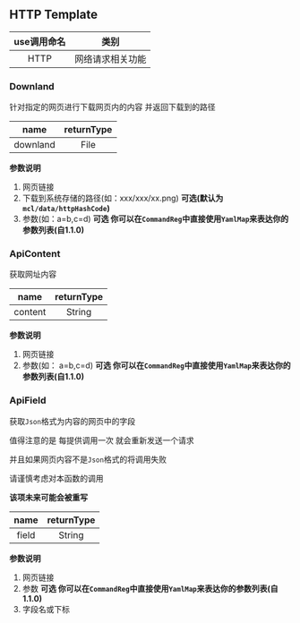 ## HTTP Template

| use调用命名 |    类别    | 
|:-------:|:--------:|
|  HTTP   | 网络请求相关功能 | 

### Downland

针对指定的网页进行下载网页内的内容 并返回下载到的路径

|   name   | returnType |
|:--------:|:----------:|
| downland |    File    |

**参数说明**

1. 网页链接
2. 下载到系统存储的路径(如：xxx/xxx/xx.png) **可选(默认为`mcl/data/httpHashCode`)**
3. 参数(如：a=b,c=d) **可选 你可以在`CommandReg`中直接使用`YamlMap`来表达你的参数列表(自1.1.0)**

### ApiContent

获取网址内容

|  name   | returnType |
|:-------:|:----------:|
| content |   String   |

**参数说明**

1. 网页链接
2. 参数(如： a=b,c=d) **可选 你可以在`CommandReg`中直接使用`YamlMap`来表达你的参数列表(自1.1.0)**

### ApiField

获取`Json`格式为内容的网页中的字段

值得注意的是 每提供调用一次 就会重新发送一个请求

并且如果网页内容不是`Json`格式的将调用失败

请谨慎考虑对本函数的调用

**该项未来可能会被重写**

| name  | returnType |
|:-----:|:----------:|
| field |   String   |

**参数说明**

1. 网页链接
2. 参数 **可选 你可以在`CommandReg`中直接使用`YamlMap`来表达你的参数列表(自1.1.0)**
3. 字段名或下标

